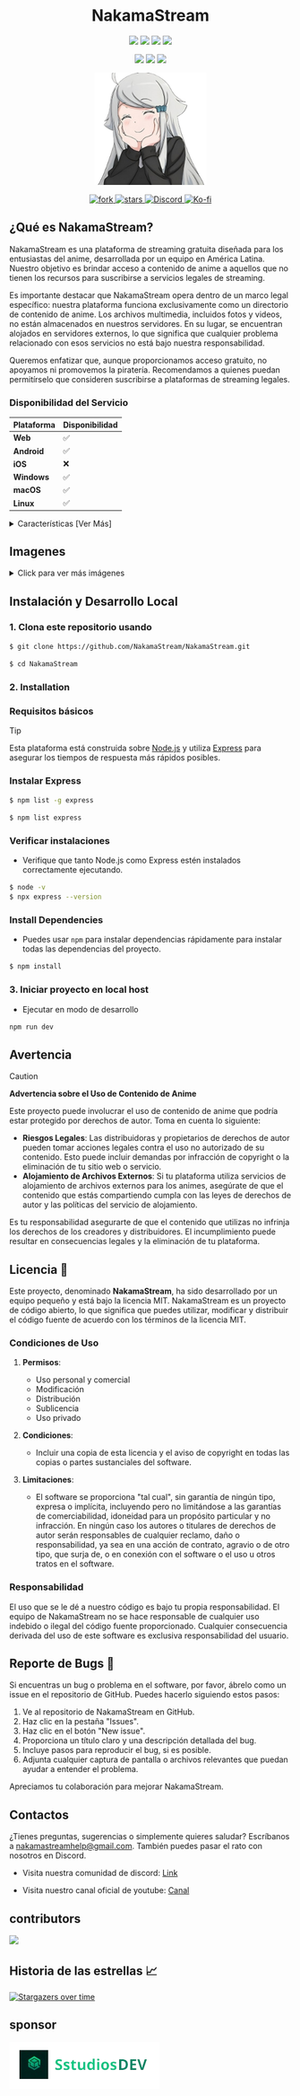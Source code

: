 <h1 align="center">
NakamaStream
</h1>

<p align="center">
  <a href="#"><img src="https://img.shields.io/badge/EJS-B4CA65.svg?style=for-the-badge&logo=EJS&logoColor=black"/></a>
  <a href="#"><img src="https://img.shields.io/badge/Tailwind%20CSS-06B6D4.svg?style=for-the-badge&logo=Tailwind-CSS&logoColor=white"/></a>
  <a href="#"><img src="https://img.shields.io/badge/JavaScript-F7DF1E.svg?style=for-the-badge&logo=JavaScript&logoColor=black"/></a>
  <a href="#"><img src="https://img.shields.io/badge/CSS3-1572B6.svg?style=for-the-badge&logo=CSS3&logoColor=white"/></a>
</p>

<p align="center">
  <a href="#"><img src="https://img.shields.io/badge/Node.js-339933.svg?style=for-the-badge&logo=node.js&logoColor=white"/></a>
  <a href="#"><img src="https://img.shields.io/badge/Express-000000.svg?style=for-the-badge&logo=Express&logoColor=white"/></a>
  <a href="#"><img src="https://img.shields.io/badge/MySQL-4479A1.svg?style=for-the-badge&logo=MySQL&logoColor=white"/></a>
</p>

<p align="center">
  <a href="nakamastream.domcloud.dev" target="_blank">
    <img src="https://github.com/NakamaStream/Resources/blob/main/NakamStream-logo-HD-removebg.png?raw=true" alt="Logo" width="200"/>
  </a>
</p>

<p align="center">
  <a href="https://github.com/NakamaStream/NakamaStream/fork">
    <img src="https://img.shields.io/github/forks/NakamaStream/NakamaStream?style=social" alt="fork"/>
  </a>
  <a href="https://github.com/NakamaStream/NakamaStream">
    <img src="https://img.shields.io/github/stars/NakamaStream/NakamaStream?style=social" alt="stars"/>
  </a>
  <a href="https://discord.gg/Rdz4yQneMK">
    <img src="https://img.shields.io/discord/1238726016621608960?logo=discord&logoColor=white" alt="Discord"/>
  </a>
  <a href="https://ko-fi.com/nakamastream">
    <img src="https://img.shields.io/badge/Ko--fi-F16061?style=flat&logo=ko-fi&logoColor=white" alt="Ko-fi"/>
  </a>
</p>

## ¿Qué es NakamaStream?

NakamaStream es una plataforma de streaming gratuita diseñada para los entusiastas del anime, desarrollada por un equipo en América Latina. Nuestro objetivo es brindar acceso a contenido de anime a aquellos que no tienen los recursos para suscribirse a servicios legales de streaming.

Es importante destacar que NakamaStream opera dentro de un marco legal específico: nuestra plataforma funciona exclusivamente como un directorio de contenido de anime. Los archivos multimedia, incluidos fotos y videos, no están almacenados en nuestros servidores. En su lugar, se encuentran alojados en servidores externos, lo que significa que cualquier problema relacionado con esos servicios no está bajo nuestra responsabilidad.

Queremos enfatizar que, aunque proporcionamos acceso gratuito, no apoyamos ni promovemos la piratería. Recomendamos a quienes puedan permitírselo que consideren suscribirse a plataformas de streaming legales.

### Disponibilidad del Servicio

| Plataforma       | Disponibilidad |
|------------------|----------------|
| **Web**          | ✅             |
| **Android**      | ✅             |
| **iOS**          | ❌             |
| **Windows**      | ✅             |
| **macOS**        | ✅             |
| **Linux**        | ✅             |

<details>
<summary>Características [Ver Más]</summary>

## Autenticación y Seguridad
- Sistema de Login y Register.
- Sistema de verificación de IP por cuenta con un límite de 5 cuentas.
- Sistema de hCaptcha y también uno propio para el login.
- Sistema de ban.

## Gestión de Cuentas
- Sistema de borrar cuentas.
- Sistema de perfiles.
- Sistema de personalizar perfil.

## Administración
- Sistema de admin.
- Sistema de borrar comentarios (Admins).

## Gestión de Contenido (Animes)
- Sistema de subir animes.
- Sistema de borrar animes.
- Sistema de editar animes.
- Sistema de editar episodios.
- Sistema de borrar episodios.

## Interacción de Usuarios
- Sistema de guardar animes.
- Sistema de calificar animes.
- Sistema de comentarios de animes globales y capítulos.

## Clasificación
- Sistema de categorías.

</details>

## Imagenes

<details>
  <summary>Click para ver más imágenes</summary>
  
<div style="text-align: left;">
  <img src="https://github.com/user-attachments/assets/4a5398b0-4549-4b00-a114-52b47fe8b67e" alt="Inicio" style="max-width: 70%;" >
</div>

<div style="text-align: left;">
  <img src="https://github.com/user-attachments/assets/067518a0-75c3-4e95-8302-935c8b642e67" alt="Inicio2" style="max-width: 70%;" >
</div>

<div style="text-align: left;">
  <img src="https://github.com/user-attachments/assets/36881187-b476-49b7-9e2d-44b771855b66" alt="Inicio3" style="max-width: 70%;" >
</div>

<div style="text-align: left;">
  <img src="https://github.com/user-attachments/assets/045e1197-3976-4d76-8f51-203872a9e251" alt="Inicio4" style="max-width: 70%;" >
</div>

<div style="text-align: left;">
  <img src="https://github.com/user-attachments/assets/6b762468-a93c-4ec7-9969-06ff664fe6d9" alt="Inicio5" style="max-width: 70%;" >
</div>

<div style="text-align: left;">
  <img src="https://github.com/user-attachments/assets/a0c9d894-bf21-4ae2-83c3-c7e0f5a4f23b" alt="Inicio5" style="max-width: 70%;" >
</div>

</details>

## Instalación y Desarrollo Local

### 1. Clona este repositorio usando

```bash
$ git clone https://github.com/NakamaStream/NakamaStream.git
```

```bash
$ cd NakamaStream
```

### 2. Installation

### Requisitos básicos

> [!TIP]
> Esta plataforma está construida sobre [Node.js](https://nodejs.org/) y utiliza [Express](https://expressjs.com/) para asegurar los tiempos de respuesta más rápidos posibles.

### Instalar Express

```bash
$ npm list -g express
```

```bash
$ npm list express
```

### Verificar instalaciones

- Verifique que tanto Node.js como Express estén instalados correctamente ejecutando.

```bash
$ node -v
$ npx express --version
```

### Install Dependencies

-  Puedes usar `npm` para instalar dependencias rápidamente para instalar todas las dependencias del proyecto.

```bash
$ npm install
```

### 3. Iniciar proyecto en local host

- Ejecutar en modo de desarrollo

```bash
npm run dev
```

## Avertencia

> [!CAUTION]
> **Advertencia sobre el Uso de Contenido de Anime**
> 
> Este proyecto puede involucrar el uso de contenido de anime que podría estar protegido por derechos de autor. Toma en cuenta lo siguiente:
> 
> - **Riesgos Legales**: Las distribuidoras y propietarios de derechos de autor pueden tomar acciones legales contra el uso no autorizado de su contenido. Esto puede incluir demandas por infracción de copyright o la eliminación de tu sitio web o servicio.
> - **Alojamiento de Archivos Externos**: Si tu plataforma utiliza servicios de alojamiento de archivos externos para los animes, asegúrate de que el contenido que estás compartiendo cumpla con las leyes de derechos de autor y las políticas del servicio de alojamiento.
> 
> Es tu responsabilidad asegurarte de que el contenido que utilizas no infrinja los derechos de los creadores y distribuidores. El incumplimiento puede resultar en consecuencias legales y la eliminación de tu plataforma.

## Licencia 📝

Este proyecto, denominado **NakamaStream**, ha sido desarrollado por un equipo pequeño y está bajo la licencia MIT. NakamaStream es un proyecto de código abierto, lo que significa que puedes utilizar, modificar y distribuir el código fuente de acuerdo con los términos de la licencia MIT.

### Condiciones de Uso

1. **Permisos**:
   - Uso personal y comercial
   - Modificación
   - Distribución
   - Sublicencia
   - Uso privado

2. **Condiciones**:
   - Incluir una copia de esta licencia y el aviso de copyright en todas las copias o partes sustanciales del software.

3. **Limitaciones**:
   - El software se proporciona "tal cual", sin garantía de ningún tipo, expresa o implícita, incluyendo pero no limitándose a las garantías de comerciabilidad, idoneidad para un propósito particular y no infracción. En ningún caso los autores o titulares de derechos de autor serán responsables de cualquier reclamo, daño o responsabilidad, ya sea en una acción de contrato, agravio o de otro tipo, que surja de, o en conexión con el software o el uso u otros tratos en el software.

### Responsabilidad

El uso que se le dé a nuestro código es bajo tu propia responsabilidad. El equipo de NakamaStream no se hace responsable de cualquier uso indebido o ilegal del código fuente proporcionado. Cualquier consecuencia derivada del uso de este software es exclusiva responsabilidad del usuario.

## Reporte de Bugs 🐞

Si encuentras un bug o problema en el software, por favor, ábrelo como un issue en el repositorio de GitHub. Puedes hacerlo siguiendo estos pasos:

1. Ve al repositorio de NakamaStream en GitHub.
2. Haz clic en la pestaña "Issues".
3. Haz clic en el botón "New issue".
4. Proporciona un título claro y una descripción detallada del bug.
5. Incluye pasos para reproducir el bug, si es posible.
6. Adjunta cualquier captura de pantalla o archivos relevantes que puedan ayudar a entender el problema.

Apreciamos tu colaboración para mejorar NakamaStream.

## Contactos

¿Tienes preguntas, sugerencias o simplemente quieres saludar? Escríbanos a <nakamastreamhelp@gmail.com>. También puedes pasar el rato con nosotros en Discord.

- Visita nuestra comunidad de discord: [Link](https://discord.gg/Rdz4yQneMK)

- Visita nuestro canal oficial de youtube: [Canal](https://www.youtube.com/channel/UCO6bVuBAwur3V13v1D2Uj6A)

## contributors

<img src="https://contrib.rocks/image?repo=NakamaStream/NakamaStream">

## Historia de las estrellas 📈

[![Stargazers over time](https://starchart.cc/NakamaStream/NakamaStream.svg?variant=adaptive)](https://starchart.cc/NakamaStream/NakamaStream)

## sponsor

![image](https://github.com/NakamaStream/Resources/blob/main/Sstudiosdev-removebg%20(1).png?raw=true)
